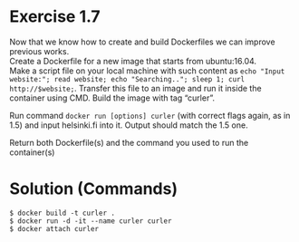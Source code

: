 # Exercise 1.7

Now that we know how to create and build Dockerfiles we can improve previous works. <br>
Create a Dockerfile for a new image that starts from ubuntu:16.04. <br>
Make a script file on your local machine with such content as `echo "Input website:"; read website; echo "Searching.."; sleep 1; curl http://$website;`. Transfer this file to an image and run it inside the container using CMD. Build the image with tag “curler”. <br>

Run command `docker run [options] curler` (with correct flags again, as in 1.5) and input helsinki.fi into it. Output should match the 1.5 one. <br>

Return both Dockerfile(s) and the command you used to run the container(s) <br>

# Solution (Commands)

`$ docker build -t curler .` <br>
`$ docker run -d -it --name curler curler` <br>
`$ docker attach curler` <br>

